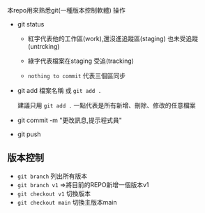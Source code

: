 本repo用來熟悉git(一種版本控制軟體) 操作

- git status

  - 紅字代表他的工作區(work),還沒進追蹤區(staging) 也未受追蹤(untrcking)

  - 綠字代表檔案在staging 受追(tracking)

  - `nothing to commit` 代表三個區同步

- git add 檔案名稱 或 `git add .`

  建議只用 `git add .` 一點代表是所有新增、刪除、修改的任意檔案

- git commit -m "更改訊息,提示程式員"

- git push

## 版本控制

- `git branch` 列出所有版本
- `git branch v1` =>將目前的REPO新增一個版本v1
- `git checkout v1` 切換版本
- `git checkout main` 切換主版本main